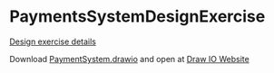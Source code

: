 # PaymentsSystemDesignExercise
[Design exercise details](./DesignExercise.pdf)

Download [PaymentSystem.drawio](./PaymentSystem.drawio) and open at [Draw IO Website](https://app.diagrams.net/)
